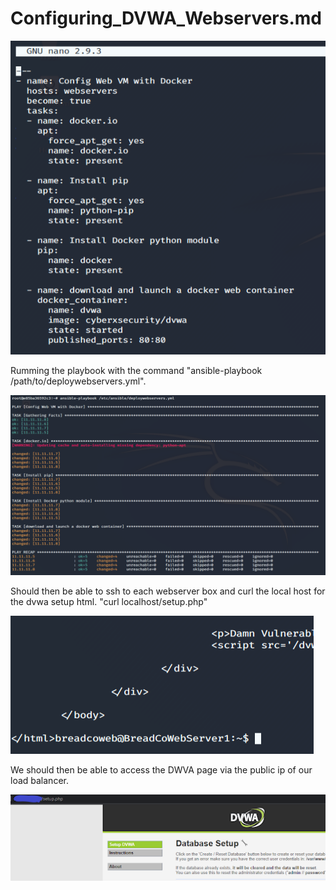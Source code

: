 # Configuring_DVWA_Webservers.md

![](https://github.com/Bradley-Stradling/BreadCo_Elk_Stack/blob/master/Images/DVWA/Snip_1.png?raw=true)

Rumming the playbook with the command "ansible-playbook /path/to/deploywebservers.yml".

![](https://github.com/Bradley-Stradling/BreadCo_Elk_Stack/blob/master/Images/DVWA/Snip_2.png?raw=true)

Should then be able to ssh to each webserver box and curl the local host for the dvwa setup html.
"curl localhost/setup.php"

![](https://github.com/Bradley-Stradling/BreadCo_Elk_Stack/blob/master/Images/DVWA/Snip_3.png?raw=true)

We should then be able to access the DWVA page via the public ip of our load balancer.

![](https://github.com/Bradley-Stradling/BreadCo_Elk_Stack/blob/master/Images/DVWA/Snip_4.png?raw=true)
